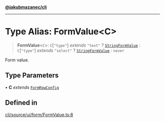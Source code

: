 [**@jakubmazanec/cli**](../README.md)

---

# Type Alias: FormValue\<C\>

> **FormValue**\<`C`\>: `C`\[`"type"`\] _extends_ `"text"` ? [`StringFormValue`](StringFormValue.md)
> : `C`\[`"type"`\] _extends_ `"select"` ? [`StringFormValue`](StringFormValue.md) : `never`

Form value.

## Type Parameters

• **C** _extends_ [`FormRowConfig`](FormRowConfig.md)

## Defined in

[cli/source/ui/form/FormValue.ts:8](https://github.com/jakubmazanec/tools/blob/a9765e3de8390a6e57bec51efaeb411fbd7881ab/packages/cli/source/ui/form/FormValue.ts#L8)
